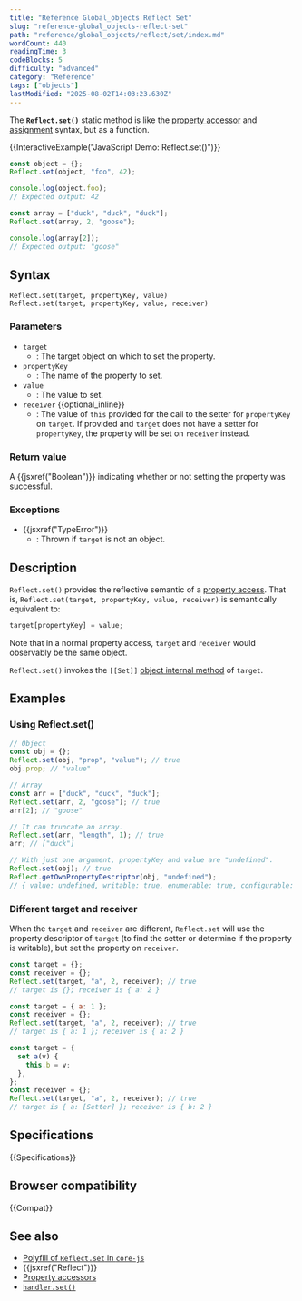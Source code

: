 ```yaml
---
title: "Reference Global_objects Reflect Set"
slug: "reference-global_objects-reflect-set"
path: "reference/global_objects/reflect/set/index.md"
wordCount: 440
readingTime: 3
codeBlocks: 5
difficulty: "advanced"
category: "Reference"
tags: ["objects"]
lastModified: "2025-08-02T14:03:23.630Z"
---
```



The **`Reflect.set()`** static method is like the [property accessor](/en-US/docs/Web/JavaScript/Reference/Operators/Property_accessors) and [assignment](/en-US/docs/Web/JavaScript/Reference/Operators/Assignment) syntax, but as a function.

{{InteractiveExample("JavaScript Demo: Reflect.set()")}}

```js interactive-example
const object = {};
Reflect.set(object, "foo", 42);

console.log(object.foo);
// Expected output: 42

const array = ["duck", "duck", "duck"];
Reflect.set(array, 2, "goose");

console.log(array[2]);
// Expected output: "goose"
```

## Syntax

```js-nolint
Reflect.set(target, propertyKey, value)
Reflect.set(target, propertyKey, value, receiver)
```

### Parameters

- `target`
  - : The target object on which to set the property.
- `propertyKey`
  - : The name of the property to set.
- `value`
  - : The value to set.
- `receiver` {{optional_inline}}
  - : The value of `this` provided for the call to the setter for `propertyKey` on `target`. If provided and `target` does not have a setter for `propertyKey`, the property will be set on `receiver` instead.

### Return value

A {{jsxref("Boolean")}} indicating whether or not setting the property was successful.

### Exceptions

- {{jsxref("TypeError")}}
  - : Thrown if `target` is not an object.

## Description

`Reflect.set()` provides the reflective semantic of a [property access](/en-US/docs/Web/JavaScript/Reference/Operators/Property_accessors). That is, `Reflect.set(target, propertyKey, value, receiver)` is semantically equivalent to:

```js
target[propertyKey] = value;
```

Note that in a normal property access, `target` and `receiver` would observably be the same object.

`Reflect.set()` invokes the `[[Set]]` [object internal method](/en-US/docs/Web/JavaScript/Reference/Global_Objects/Proxy#object_internal_methods) of `target`.

## Examples

### Using Reflect.set()

```js
// Object
const obj = {};
Reflect.set(obj, "prop", "value"); // true
obj.prop; // "value"

// Array
const arr = ["duck", "duck", "duck"];
Reflect.set(arr, 2, "goose"); // true
arr[2]; // "goose"

// It can truncate an array.
Reflect.set(arr, "length", 1); // true
arr; // ["duck"]

// With just one argument, propertyKey and value are "undefined".
Reflect.set(obj); // true
Reflect.getOwnPropertyDescriptor(obj, "undefined");
// { value: undefined, writable: true, enumerable: true, configurable: true }
```

### Different target and receiver

When the `target` and `receiver` are different, `Reflect.set` will use the property descriptor of `target` (to find the setter or determine if the property is writable), but set the property on `receiver`.

```js
const target = {};
const receiver = {};
Reflect.set(target, "a", 2, receiver); // true
// target is {}; receiver is { a: 2 }

const target = { a: 1 };
const receiver = {};
Reflect.set(target, "a", 2, receiver); // true
// target is { a: 1 }; receiver is { a: 2 }

const target = {
  set a(v) {
    this.b = v;
  },
};
const receiver = {};
Reflect.set(target, "a", 2, receiver); // true
// target is { a: [Setter] }; receiver is { b: 2 }
```

## Specifications

{{Specifications}}

## Browser compatibility

{{Compat}}

## See also

- [Polyfill of `Reflect.set` in `core-js`](https://github.com/zloirock/core-js#ecmascript-reflect)
- {{jsxref("Reflect")}}
- [Property accessors](/en-US/docs/Web/JavaScript/Reference/Operators/Property_accessors)
- [`handler.set()`](/en-US/docs/Web/JavaScript/Reference/Global_Objects/Proxy/Proxy/set)
